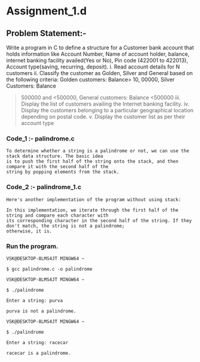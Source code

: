 
# Assignment_1.d

## Problem Statement:-

Write a program in C to define a structure for a Customer bank account that holds
information like Account Number, Name of account holder, balance, internet banking
facility availed(Yes or No), Pin code (422001 to 422013), Account type(saving,
recurring, deposit).
i. Read account details for N customers
ii. Classify the customer as Golden, Silver and General based on the following
criteria: Golden customers: Balance> 10, 00000, Silver Customers: Balance
>500000 and <500000, General customers: Balance <500000
iii. Display the list of customers availing the Internet banking facility.
iv. Display the customers belonging to a particular geographical location depending
on postal code.
v. Display the customer list as per their account type


### Code_1 :- palindrome.c
    
    To determine whether a string is a palindrome or not, we can use the stack data structure. The basic idea 
    is to push the first half of the string onto the stack, and then compare it with the second half of the 
    string by popping elements from the stack.

  

### Code_2 :- palindrome_1.c

    Here's another implementation of the program without using stack:
    
    In this implementation, we iterate through the first half of the string and compare each character with 
    its corresponding character in the second half of the string. If they don't match, the string is not a palindrome; 
    otherwise, it is.


### Run the program.

    VSK@DESKTOP-8LMS4JT MINGW64 ~

    $ gcc palindrome.c -o palindrome

    VSK@DESKTOP-8LMS4JT MINGW64 ~

    $ ./palindrome

    Enter a string: purva

    purva is not a palindrome.

    VSK@DESKTOP-8LMS4JT MINGW64 ~

    $ ./palindrome

    Enter a string: racecar

    racecar is a palindrome.



